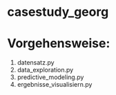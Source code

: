 # casestudy_georg

# Vorgehensweise:
1. datensatz.py
2. data_exploration.py
3. predictive_modeling.py
4. ergebnisse_visualisiern.py

